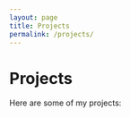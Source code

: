 ```yaml
---
layout: page
title: Projects
permalink: /projects/
---
```


# Projects

Here are some of my projects:
